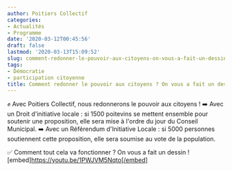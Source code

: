 ```yaml
---
author: Poitiers Collectif
categories:
- Actualités
- Programme
date: '2020-03-12T00:45:56'
draft: false
lastmod: '2020-03-13T15:09:52'
slug: comment-redonner-le-pouvoir-aux-citoyens-on-vous-a-fait-un-dessin
tags:
- Démocratie
- participation citoyenne
title: Comment redonner le pouvoir aux citoyens ? On vous a fait un dessin !
---
```


✊ Avec Poitiers Collectif, nous redonnerons le pouvoir aux citoyens ! ➡️ Avec un Droit d'initiative locale : si 1500 poitevins se mettent ensemble pour soutenir une proposition, elle sera mise à l'ordre du jour du Conseil Municipal. ➡️ Avec un Référendum d'Initiative Locale : si 5000 personnes soutiennent cette proposition, elle sera soumise au vote de la population. 

✅ Comment tout cela va fonctionner ? On vous a fait un dessin ! [embed]https://youtu.be/1PWJVM5Nqto[/embed]
